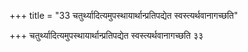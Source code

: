 +++
title = "33 चतुर्थ्यादित्यमुपस्थायार्थान्प्रतिपद्येत स्वस्त्यर्थवानागच्छति"

+++
चतुर्थ्यादित्यमुपस्थायार्थान्प्रतिपद्येत स्वस्त्यर्थवानागच्छति ३३